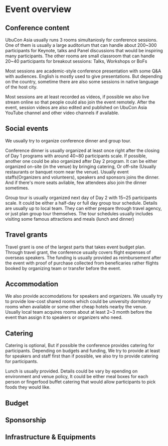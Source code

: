 # Event overview

## Conference content

UbuCon Asia usually runs 3 rooms simultaniosly for conference sessions. One of them is usually a large auditorium that can handle about 200~300 participants for Keynote,  talks and Panel discussions that would be inspiring many participants. The other rooms are small classroom that can handle 20~40 participants for breakout sessions: Talks, Workshops or BoFs 

Most sessions are academic-style conference presentation with some Q&A with audiences. English is mostly used to give presentations. But depending on the country, sometime there are also some sessions in native language of the host city. 

Most sessions are at least recorded as videos, if possible we also live stream online so that people could also join the event remotely. After the event, session videos are also edited and published on UbuCon Asia YouTube channel and other video channels if available.

## Social events
We usually try to organize conference dinner and group tour.

Conference dinner is usually organized at least once right after the closing of Day 1 programs with around 40~80 participants scale. If possible, another one could be also organized after Day 2 program. It can be either organized on-site (in the venue) by bringing catering, Or off-site (Usually restaurants or banquet room near the venue). Usually event staffs(Organizers and volunteers), speakers and sponsors joins the dinner. And if there's more seats avilable, few attendees also join the dinner sometimes.

Group tour is usually organized next day of Day 2 with 15~25 participants scale. It could be either a half-day or full day group tour schedule. Details are usually up to local team. They can either prepare through travel agency, or just plan group tour themselves. The tour schedules usually includes visiting some famous attractions and meals (lunch and dinner)


## Travel grants

Travel grant is one of the largest parts that takes event budget plan. Through travel grant, the conference usually covers flight expenses of overseas speakers. The funding is usually provided as reimbursement after the event with proof of purchase collected from beneficaries rather flights booked by organizing team or transfer before the event.

## Accommodation

We also provide accomodations for speakers and organizers. We usually try to provide low-cost shared rooms which could be university dormitory rooms when available or some other cheap hotels nearby the venue. Usually local team acquires rooms about at least 2~3 month before the event than assign it to speakers or organizers who need.

## Catering

Catering is optional, But if possible the conference provides catering for participants. Depending on budgets and funding, We try to provide at least for speakers and staff first than if possible, we also try to provide catering for participants.

Lunch is usually provided. Details could be vary by epending on environment and venue policy, It could be either meal boxes for each person or fingerfood buffet catering that would allow participants to pick foods they would like.
## Budget

## Sponsorship

## Infrastructure & Equipments